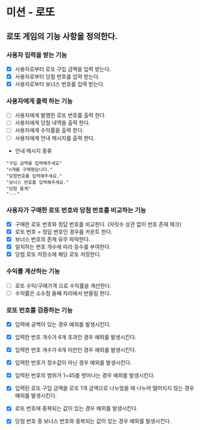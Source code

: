 # 미션 - 로또
## 로또 게임의 기능 사항을 정의한다. 

### 사용자 입력을 받는 기능
- [x] 사용자로부터 로또 구입 금액을 입력 받는다.
- [x] 사용자로부터 당첨 번호를 입력 받는다.
- [x] 사용자로부터 보너스 번호를 입력 받는다.
### 사용자에게 출력 하는 기능 
- [ ] 사용자에게 발행한 로또 번호를 출력 한다.
- [ ] 사용자에게 당첨 내역을 출력 한다.
- [ ] 사용자에게 수익률을 출력 한다.
- [ ] 사용자에게 안내 메시지를 출력 한다.
- 안내 메시지 종류
```
"구입 금액을 입력해주세요"
"n개를 구매했습니다."
"당첨번호를 입력해주세요."
"보너스 번호를 입력해주세요."
"당첨 통계"
"---"
```
### 사용자가 구매한 로또 번호와 당첨 번호를 비교하는 기능
- [x] 구매한 로또 번호와 정답 번호를 비교한다. (자릿수 상관 없이 번호 존재 체크)
- [x] 로또 번호 = 정답 번호인 경우를 카운트 한다.
- [x] 보너스 번호의 존재 유무 파악한다.
- [x] 일치하는 번호 개수에 따라 등수를 부여한다. 
- [x] 당첨 로또 저장소에 해당 로또 저장한다.

### 수익률 계산하는 기능 
- [ ] 로또 수익/구매가격 으로 수익률을 계산한다.
- [ ] 수익률은 소수점 둘째 자리에서 반올림 한다.

### 로또 번호를 검증하는 기능
- [x] 입력에 공백이 있는 경우 예외를 발생시킨다.
- [x] 입력한 번호 개수가 6개 초과인 경우 예외를 발생시킨다.
- [x] 입력한 번호 개수가 6개 미만인 경우 예외를 발생시킨다.
- [x] 입력한 번호가 정수값이 아닌 경우 예외를 발생시킨다. 
- [x] 입력된 번호의 범위가 1~45를 벗어나는 경우 예외를 발생시킨다.
- [x] 입력된 로또 구입 금액을 로또 1개 금액으로 나누었을 때 나누어 떨어지지 않는 경우 예외를 발생시킨다.
- [x] 로또 번호에 중복되는 값이 있는 경우 예외를 발생시킨다.
- [x] 당첨 번호 중 보너스 번호와 중복되는 값이 있는 경우 예외를 발생시킨다.




